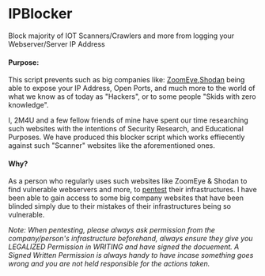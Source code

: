 # IPBlocker
Block majority of IOT Scanners/Crawlers and more from logging your Webserver/Server IP Address

#### Purpose:
This script prevents such as big companies like: [ZoomEye](https://zoomeye.org),[Shodan](https://shodan.io) being able to expose your IP Address, Open Ports, and much more to the world of what we know as of today as "Hackers", or to some people "Skids with zero knowledge".

I, 2M4U and a few fellow friends of mine have spent our time researching such websites with the intentions of Security Research, and Educational Purposes. 
We have produced this blocker script which works effiecently against such "Scanner" websites like the aforementioned ones.

#### Why?
As a person who regularly uses such websites like ZoomEye & Shodan to find vulnerable webservers and more, to [pentest](https://www.ncsc.gov.uk/guidance/penetration-testing) their infrastructures.
I have been able to gain access to some big company websites that have been blinded simply due to their mistakes of their infrastructures being so vulnerable.

*Note: When pentesting, please always ask permission from the company/person's infrastructure beforehand, always ensure they give you LEGALIZED Permission in WRITING and have signed the docuement. A Signed Written Permission is always handy to have incase something goes wrong and you are not held responsible for the actions taken.*
